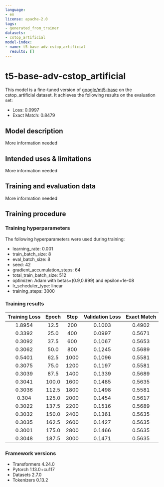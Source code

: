 ```yaml
---
language:
- en
license: apache-2.0
tags:
- generated_from_trainer
datasets:
- cstop_artificial
model-index:
- name: t5-base-adv-cstop_artificial
  results: []
---
```


<!-- This model card has been generated automatically according to the information the Trainer had access to. You
should probably proofread and complete it, then remove this comment. -->

# t5-base-adv-cstop_artificial

This model is a fine-tuned version of [google/mt5-base](https://huggingface.co/google/mt5-base) on the cstop_artificial dataset.
It achieves the following results on the evaluation set:
- Loss: 0.0997
- Exact Match: 0.8479

## Model description

More information needed

## Intended uses & limitations

More information needed

## Training and evaluation data

More information needed

## Training procedure

### Training hyperparameters

The following hyperparameters were used during training:
- learning_rate: 0.001
- train_batch_size: 8
- eval_batch_size: 8
- seed: 42
- gradient_accumulation_steps: 64
- total_train_batch_size: 512
- optimizer: Adam with betas=(0.9,0.999) and epsilon=1e-08
- lr_scheduler_type: linear
- training_steps: 3000

### Training results

| Training Loss | Epoch | Step | Validation Loss | Exact Match |
|:-------------:|:-----:|:----:|:---------------:|:-----------:|
| 1.8954        | 12.5  | 200  | 0.1003          | 0.4902      |
| 0.3392        | 25.0  | 400  | 0.0997          | 0.5671      |
| 0.3092        | 37.5  | 600  | 0.1067          | 0.5653      |
| 0.3062        | 50.0  | 800  | 0.1245          | 0.5689      |
| 0.5401        | 62.5  | 1000 | 0.1096          | 0.5581      |
| 0.3075        | 75.0  | 1200 | 0.1197          | 0.5581      |
| 0.3039        | 87.5  | 1400 | 0.1339          | 0.5689      |
| 0.3041        | 100.0 | 1600 | 0.1485          | 0.5635      |
| 0.3036        | 112.5 | 1800 | 0.1498          | 0.5581      |
| 0.304         | 125.0 | 2000 | 0.1454          | 0.5617      |
| 0.3022        | 137.5 | 2200 | 0.1516          | 0.5689      |
| 0.3032        | 150.0 | 2400 | 0.1361          | 0.5635      |
| 0.3035        | 162.5 | 2600 | 0.1427          | 0.5635      |
| 0.3001        | 175.0 | 2800 | 0.1466          | 0.5635      |
| 0.3048        | 187.5 | 3000 | 0.1471          | 0.5635      |


### Framework versions

- Transformers 4.24.0
- Pytorch 1.13.0+cu117
- Datasets 2.7.0
- Tokenizers 0.13.2
